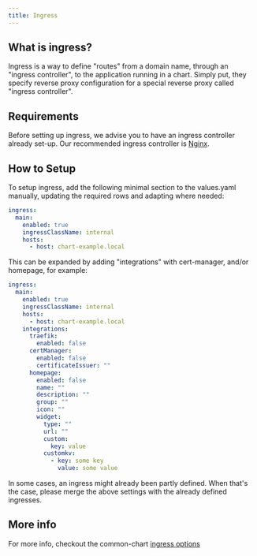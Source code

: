 ```yaml
---
title: Ingress
---
```


## What is ingress?

Ingress is a way to define "routes" from a domain name, through an "ingress controller", to the application running in a chart.
Simply put, they specify reverse proxy configuration for a special reverse proxy called "ingress controller".

## Requirements

Before setting up ingress, we advise you to have an ingress controller already set-up. Our recommended ingress controller is [Nginx](https://kubernetes.github.io/ingress-nginx/).

## How to Setup

To setup ingress, add the following minimal section to the values.yaml manually, updating the required rows and adapting where needed:

```yaml
ingress:
  main:
    enabled: true
    ingressClassName: internal
    hosts:
      - host: chart-example.local
```

This can be expanded by adding "integrations" with cert-manager, and/or homepage, for example:

```yaml
ingress:
  main:
    enabled: true
    ingressClassName: internal
    hosts:
      - host: chart-example.local
    integrations:
      traefik:
        enabled: false
      certManager:
        enabled: false
        certificateIssuer: ""
      homepage:
        enabled: false
        name: ""
        description: ""
        group: ""
        icon: ""
        widget:
          type: ""
          url: ""
          custom:
            key: value
          customkv:
            - key: some key
              value: some value
```

In some cases, an ingress might already been partly defined. When that's the case, please merge the above settings with the already defined ingresses.

## More info

For more info, checkout the common-chart [ingress options](/truecharts-common/ingress/)
